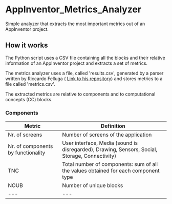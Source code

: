 # AppInventor_Metrics_Analyzer
Simple analyzer that extracts the most important metrics out of an AppInventor project.

## How it works

The Python script uses a CSV file containing all the blocks and their relative information of an AppInventor project and extracts a set of metrics. 

The metrics analyzer uses a file, called 'results.csv', generated by a parser written by Riccardo Felluga ( [Link to his repository](https://github.com/riccardofelluga/AppInventor_Parser)) and stores metrics to a file called 'metrics.csv'. 

The extracted metrics are  relative to components and to computational concepts (CC) blocks.

### Components 
 | Metric | Definition |
 | --- | --- |
 | Nr. of screens | Number of screens of the application |
 | Nr. of components by functionality | User interface, Media (sound is disregarded), Drawing, Sensors, Social, Storage, Connectivity) |
 | TNC | Total number of components: sum of all the values obtained for each component type  |
 | NOUB | Number of unique blocks |
 | --- | --- |

